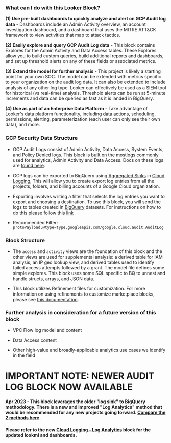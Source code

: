### What can I do with this Looker Block?
**(1) Use pre-built dashboards to quickly analyze and alert on GCP Audit log data** - Dashboards include an Admin Activity overview, an account investigation dashboard, and a dashboard that uses the MITRE ATT&CK framework to view activities that map to attack tactics.

**(2) Easily explore and query GCP Audit Log data** - This block contains Explores for the Admin Activity and Data Access tables. These Explores allow you to build custom queries, build additional reports and dashboards, and set up threshold alerts on any of these fields or associated metrics.

**(3) Extend the model for further analysis** - This project is likely a starting point for your own SOC. The model can be extended with metrics specific to your organization on the audit log data. It can also be extended to include analysis of any other log type. Looker can effectively be used as a SIEM tool for historical (vs real-time) analysis. Threshold alerts can be run at 5-minute increments and data can be queried as fast as it is landed in BigQuery.

**(4) Use as part of an Enterprise Data Platform** - Take advantage of Looker's data platform functionality, including [data actions](https://looker.com/platform/actions), scheduling, permissions, alerting, parameterization (each user can only see their own data), and more.


### GCP Security Data Structure

* GCP Audit Logs consist of Admin Activity, Data Access, System Events, and Policy Denied logs. This block is built on the mostlogs commonly used for analytics, Admin Activity and Data Access. Docs on these logs are [found here](https://cloud.google.com/logging/docs/audit).

* GCP logs can be exported to BigQuery using [Aggregated Sinks](https://cloud.google.com/logging/docs/export/aggregated_sinks) in [Cloud Logging](https://cloud.google.com/logging), This will allow you to create export log entries from all the projects, folders, and billing accounts of a Google Cloud organization.

* Exporting involves writing a filter that selects the log entries you want to export and choosing a destination.  To use this block, you will send the logs to tables created in [BigQuery](https://cloud.google.com/bigquery) datasets. For instructions on how to do this please follow this [link](https://cloud.google.com/logging/docs/export)

* Recommended Filter:
`protoPayload.@type=type.googleapis.com/google.cloud.audit.AuditLog`



### Block Structure

* The ``access`` and ``activity`` views are the foundation of this block and the other views are used for supplemental analysis: a derived table for IAM analysis, an IP geo lookup view, and derived tables used to identify failed access attempts followed by a grant. The model file defines some simple explores. This block uses some SQL specific to BQ to unnest and handle structs, arrays, and JSON data.

* This block utilizes Refinement files for customization. For more information on using refinements to customize marketplace blocks, please see [this documentation](https://docs.looker.com/data-modeling/marketplace/customize-blocks).


### Further analysis in consideration for a future version of this block

* VPC Flow log model and content

* Data Access content

* Other high-value and broadly-applicable analytics use cases we identify in the field

# IMPORTANT NOTE: NEWER AUDIT LOG BLOCK NOW AVAILABLE
#### Apr 2023 - This block leverages the older "log sink" to BigQuery methodology. There is a new and improved "Log Analytics" method that would be recommended for any new projects going forward. [Compare the 2 methods here](https://cloud.google.com/blog/products/data-analytics/moving-to-log-analytics-for-bigquery-export-users).
#### Please refer to the new [Cloud Logging - Log Analytics](https://marketplace.looker.com/marketplace/detail/cloud-logging) block for the updated lookml and dashboards.
